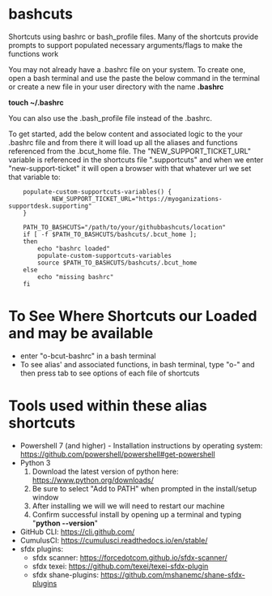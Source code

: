 # bashcuts
Shortcuts using bashrc or bash_profile files. Many of the shortcuts provide prompts to support populated necessary arguments/flags to make the functions work

You may not already have a .bashrc file on your system. To create one, open a bash terminal and use the paste the below command in the terminal or create a new file in your user directory with the name  **.bashrc**

**touch ~/.bashrc** 

You can also use the .bash_profile file instead of the .bashrc.

To get started, add the below content and associated logic to the your .bashrc file and from there it will load up all the aliases and functions referenced from the .bcut_home file. The "NEW_SUPPORT_TICKET_URL" variable is referenced in the shortcuts file ".supportcuts" and when we enter "new-support-ticket" it will open a browser with that whatever url we set that variable to:


		populate-custom-supportcuts-variables() {
	        	NEW_SUPPORT_TICKET_URL="https://myoganizations-supportdesk.supporting"
		}

		PATH_TO_BASHCUTS="/path/to/your/githubbashcuts/location"
		if [ -f $PATH_TO_BASHCUTS/bashcuts/.bcut_home ]; 
		then 
		    echo "bashrc loaded"
		    populate-custom-supportcuts-variables
		    source $PATH_TO_BASHCUTS/bashcuts/.bcut_home
		else
		    echo "missing bashrc"
		fi
		
# To See Where Shortcuts our Loaded and may be available
* enter "o-bcut-bashrc" in a bash terminal
* To see alias' and associated functions, in bash terminal, type "o-" and then press tab to see options of each file of shortcuts  

# Tools used within these alias shortcuts

* Powershell 7 (and higher) - Installation instructions by operating system: https://github.com/powershell/powershell#get-powershell
* Python 3
   1. Download the latest version of python here: https://www.python.org/downloads/ 
     1. Be sure to select "Add to PATH" when prompted in the install/setup window
   1. After installing we will we will need to restart our machine
   1. Confirm successful install by opening up a terminal and typing "**python --version**"
* GitHub CLI: https://cli.github.com/
* CumulusCI: https://cumulusci.readthedocs.io/en/stable/
* sfdx plugins:
  * sfdx scanner: https://forcedotcom.github.io/sfdx-scanner/
  * sfdx texei: https://github.com/texei/texei-sfdx-plugin
  * sfdx shane-plugins: https://github.com/mshanemc/shane-sfdx-plugins




